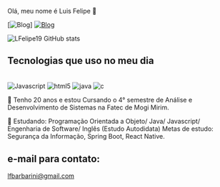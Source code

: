 Olá, meu nome é Luis Felipe 🦅

[![Blog](https://img.shields.io/badge/WhatsApp-25D366?style=for-the-badge&logo=whatsapp&logoColor=white)]
[![Blog](https://img.shields.io/badge/LinkedIn-0077B5?style=for-the-badge&logo=&logoColor=white)](https://www.linkedin.com/in/luis-felipe-barbarini-091355250/)

![LFelipe19 GitHub stats](https://github-readme-stats.vercel.app/api?username=LFelipe19&show_icons=true&theme=highcontrast)
## Tecnologias que uso no meu dia
<div style="display: inline_block"><br/>
  <img align = "center" alt = "Javascript" src = "https://img.shields.io/badge/JavaScript-323330?style=for-the-badge&logo=javascript&logoColor=F7DF1E" />
<img align="center" alt="html5" src="https://img.shields.io/badge/HTML5-E34F26?style=for-the-badge&logo=html5&logoColor=white" />
<img align="center" alt="java" src="https://img.shields.io/badge/Java-ED8B00?style=for-the-badge&logo=openjdk&logoColor=white" />
<img align="center" alt="c" src="https://img.shields.io/badge/C-00599C?style=for-the-badge&logo=c&logoColor=white" />
</div>



🍁 Tenho 20 anos e estou Cursando o 4° semestre de Análise e Desenvolvimento de Sistemas na Fatec de Mogi Mirim. 

🌱 Estudando: Programação Orientada a Objeto/ Java/ Javascript/ Engenharia de Software/ Inglês (Estudo Autodidata) Metas de estudo: Segurança da Informação, Spring Boot, React Native.


## e-mail para contato:
lfbarbarini@gmail.com
